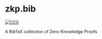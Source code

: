 # zkp.bib

[![CC0](https://licensebuttons.net/p/zero/1.0/88x31.png)](https://creativecommons.org/publicdomain/zero/1.0/)

A BibTeX collection of Zero-Knowledge Proofs
